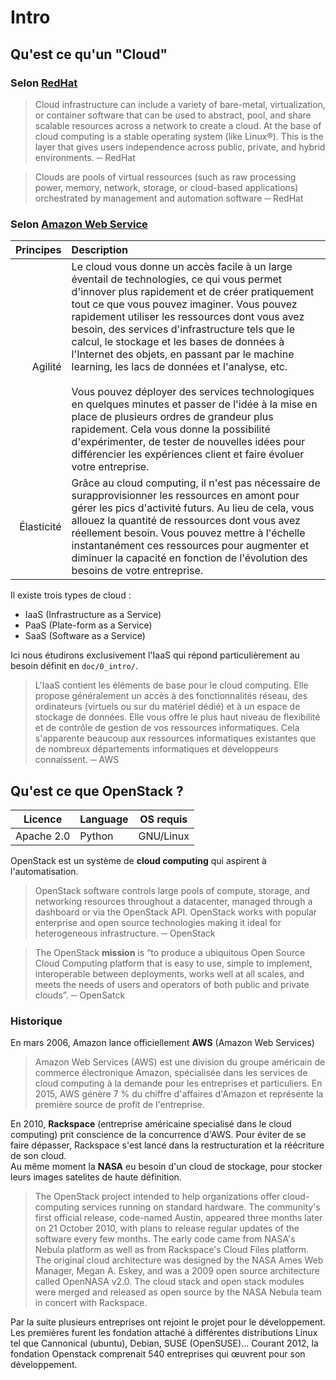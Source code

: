 # Intro

## Qu'est ce qu'un "Cloud"

### Selon [RedHat](https://www.redhat.com/en/topics/cloud-computing/cloud-vs-virtualization)

> Cloud infrastructure can include a variety of bare-metal, virtualization, or container software that can be used to abstract, pool, and share scalable resources across a network to create a cloud. At the base of cloud computing is a stable operating system (like Linux®). This is the layer that gives users independence across public, private, and hybrid environments. ─ RedHat

> Clouds are pools of virtual ressources (such as raw processing power, memory, network, storage, or cloud-based applications) orchestrated by management and automation software ─ RedHat


### Selon [Amazon Web Service](https://aws.amazon.com/fr/what-is-cloud-computing/)

| Principes  |  Description |
|----:|:----|
|Agilité|  Le cloud vous donne un accès facile à un large éventail de technologies, ce qui vous permet d'innover plus rapidement et de créer pratiquement tout ce que vous pouvez imaginer. Vous pouvez rapidement utiliser les ressources dont vous avez besoin, des services d'infrastructure tels que le calcul, le stockage et les bases de données à l'Internet des objets, en passant par le machine learning, les lacs de données et l'analyse, etc. <br><br>Vous pouvez déployer des services technologiques en quelques minutes et passer de l'idée à la mise en place de plusieurs ordres de grandeur plus rapidement. Cela vous donne la possibilité d'expérimenter, de tester de nouvelles idées pour différencier les expériences client et faire évoluer votre entreprise. |
| Élasticité| Grâce au cloud computing, il n'est pas nécessaire de surapprovisionner les ressources en amont pour gérer les pics d'activité futurs. Au lieu de cela, vous allouez la quantité de ressources dont vous avez réellement besoin. Vous pouvez mettre à l'échelle instantanément ces ressources pour augmenter et diminuer la capacité en fonction de l'évolution des besoins de votre entreprise.|

Il existe trois types de cloud :
- IaaS (Infrastructure as a Service)
- PaaS (Plate-form as a Service)
- SaaS (Software as a Service)

Ici nous étudirons exclusivement l'IaaS qui répond particulièrement au besoin définit en `doc/0_intro/`.

> L'IaaS contient les éléments de base pour le cloud computing. Elle propose généralement un accès à des fonctionnalités réseau, des ordinateurs (virtuels ou sur du matériel dédié) et à un espace de stockage de données. Elle vous offre le plus haut niveau de flexibilité et de contrôle de gestion de vos ressources informatiques. Cela s'apparente beaucoup aux ressources informatiques existantes que de nombreux départements informatiques et développeurs connaissent. ─ AWS



## Qu'est ce que OpenStack ?

| Licence | Language | OS requis |
|---------|----------|-----------|
| Apache 2.0| Python | GNU/Linux |


OpenStack est un système de **cloud computing** qui aspirent à l'automatisation.


> OpenStack software controls large pools of compute, storage, and networking resources throughout a datacenter, managed through a dashboard or via the OpenStack API. OpenStack works with popular enterprise and open source technologies making it ideal for heterogeneous infrastructure. ─ OpenStack

> The OpenStack **mission** is “to produce a ubiquitous Open Source Cloud Computing platform that is easy to use, simple to implement, interoperable between deployments, works well at all scales, and meets the needs of users and operators of both public and private clouds”. ─ OpenSatck

### Historique

En mars 2006, Amazon lance officiellement **AWS** (Amazon Web Services)

> Amazon Web Services (AWS) est une division du groupe américain de commerce électronique Amazon, spécialisée dans les services de cloud computing à la demande pour les entreprises et particuliers. En 2015, AWS génère 7 % du chiffre d'affaires d'Amazon et représente la première source de profit de l'entreprise.

En 2010, **Rackspace** (entreprise américaine specialisé dans le cloud computing) prit conscience de la concurrence d'AWS. Pour éviter de se faire dépasser, Rackspace s'est lancé dans la restructuration et la réécriture de son cloud.  
Au même moment la **NASA** eu besoin d'un cloud de stockage, pour stocker leurs images satelites de haute définition.  

> The OpenStack project intended to help organizations offer cloud-computing services running on standard hardware. The community's first official release, code-named Austin, appeared three months later on 21 October 2010, with plans to release regular updates of the software every few months. The early code came from NASA's Nebula platform as well as from Rackspace's Cloud Files platform. The original cloud architecture was designed by the NASA Ames Web Manager, Megan A. Eskey, and was a 2009 open source architecture called OpenNASA v2.0. The cloud stack and open stack modules were merged and released as open source by the NASA Nebula team in concert with Rackspace.

Par la suite plusieurs entreprises ont rejoint le projet pour le développement. Les premières furent les fondation attaché à différentes distributions Linux tel que Cannonical (ubuntu), Debian, SUSE (OpenSUSE)... Courant 2012, la fondation Openstack comprenait 540 entreprises qui œuvrent pour son développement.
